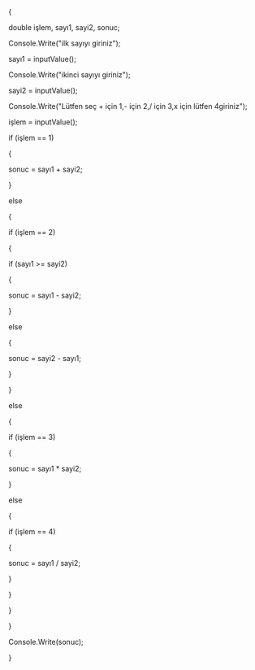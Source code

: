 ﻿{

double işlem, sayı1, sayi2, sonuc;

Console.Write("ilk sayıyı giriniz");

sayı1 = inputValue();

Console.Write("ikinci sayıyı giriniz");

sayi2 = inputValue();

Console.Write("Lütfen seç + için 1,- için 2,/ için 3,x için lütfen 4giriniz");

işlem = inputValue();

if (işlem == 1)

{

sonuc = sayı1 + sayi2;

}

else

{

if (işlem == 2)

{

if (sayı1 >= sayi2)

{

sonuc = sayı1 - sayi2;

}

else

{

sonuc = sayi2 - sayı1;

}

}

else

{

if (işlem == 3)

{

sonuc = sayı1 \* sayi2;

}

else

{

if (işlem == 4)

{

sonuc = sayı1 / sayi2;

}

}

}

}

Console.Write(sonuc);

}
